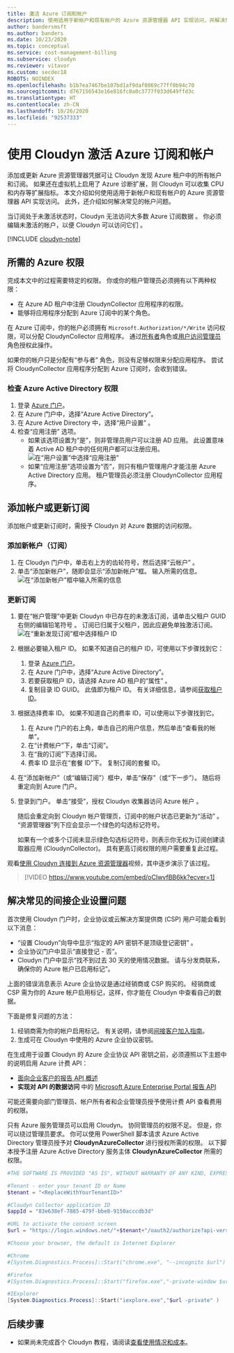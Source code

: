 ```yaml
---
title: 激活 Azure 订阅和帐户
description: 使用适用于新帐户和现有帐户的 Azure 资源管理器 API 实现访问，并解决常见的帐户问题。
author: bandersmsft
ms.author: banders
ms.date: 10/23/2020
ms.topic: conceptual
ms.service: cost-management-billing
ms.subservice: cloudyn
ms.reviewer: vitavor
ms.custom: secdec18
ROBOTS: NOINDEX
ms.openlocfilehash: b1b7ea7467be107bd1af9daf0869c77ff0b94c70
ms.sourcegitcommit: d767156543e16e816fc8a0c3777f033d649ffd3c
ms.translationtype: HT
ms.contentlocale: zh-CN
ms.lasthandoff: 10/26/2020
ms.locfileid: "92537333"
---
```

# <a name="activate-azure-subscriptions-and-accounts-with-cloudyn"></a>使用 Cloudyn 激活 Azure 订阅和帐户

添加或更新 Azure 资源管理器凭据可让 Cloudyn 发现 Azure 租户中的所有帐户和订阅。 如果还在虚拟机上启用了 Azure 诊断扩展，则 Cloudyn 可以收集 CPU 和内存等扩展指标。 本文介绍如何使用适用于新帐户和现有帐户的 Azure 资源管理器 API 实现访问。 此外，还介绍如何解决常见的帐户问题。

当订阅处于未激活状态时，Cloudyn 无法访问大多数 Azure 订阅数据  。 你必须编辑未激活的帐户，以便 Cloudyn 可以访问它们  。

[!INCLUDE [cloudyn-note](../../../includes/cloudyn-note.md)]

## <a name="required-azure-permissions"></a>所需的 Azure 权限

完成本文中的过程需要特定的权限。 你或你的租户管理员必须拥有以下两种权限：

- 在 Azure AD 租户中注册 CloudynCollector 应用程序的权限。
- 能够将应用程序分配到 Azure 订阅中的某个角色。

在 Azure 订阅中，你的帐户必须拥有 `Microsoft.Authorization/*/Write` 访问权限，可以分配 CloudynCollector 应用程序。 通过[所有者](../../role-based-access-control/built-in-roles.md#owner)角色或[用户访问管理员](../../role-based-access-control/built-in-roles.md#user-access-administrator)角色授权此操作。

如果你的帐户只是分配有“参与者”  角色，则没有足够权限来分配应用程序。 尝试将 CloudynCollector 应用程序分配到 Azure 订阅时，会收到错误。

### <a name="check-azure-active-directory-permissions"></a>检查 Azure Active Directory 权限

1. 登录 [Azure 门户](https://portal.azure.com)。
2. 在 Azure 门户中，选择“Azure Active Directory”。 
3. 在 Azure Active Directory 中，选择“用户设置”  。
4. 检查“应用注册”  选项。
    - 如果该选项设置为“是”，则非管理员用户可以注册 AD 应用。  此设置意味着 Active AD 租户中的任何用户都可以注册应用。  
    ![在“用户设置”中选择“应用注册”](./media/activate-subs-accounts/app-register.png)
    - 如果“应用注册”选项设置为“否”，则只有租户管理用户才能注册 Azure Active Directory 应用。   租户管理员必须注册 CloudynCollector 应用程序。


## <a name="add-an-account-or-update-a-subscription"></a>添加帐户或更新订阅

添加帐户或更新订阅时，需授予 Cloudyn 对 Azure 数据的访问权限。

### <a name="add-a-new-account-subscription"></a>添加新帐户（订阅）

1. 在 Cloudyn 门户中，单击右上方的齿轮符号，然后选择“云帐户”  。
2. 单击“添加新帐户”，随即会显示“添加新帐户”框。   输入所需的信息。  
    ![在“添加新帐户”框中输入所需的信息](./media/activate-subs-accounts/add-new-account.png)

### <a name="update-a-subscription"></a>更新订阅

1. 要在“帐户管理”中更新 Cloudyn 中已存在的未激活订阅，请单击父租户 GUID 右侧的编辑铅笔符号   。 订阅已归属于父租户，因此应避免单独激活订阅。
    ![在“重新发现订阅”框中选择租户 ID](./media/activate-subs-accounts/existing-sub.png)
2. 根据必要输入租户 ID。 如果不知道自己的租户 ID，可使用以下步骤找到它：
    1. 登录 [Azure 门户](https://portal.azure.com)。
    2. 在 Azure 门户中，选择“Azure Active Directory”。 
    3. 若要获取租户 ID，请选择 Azure AD 租户的“属性”  。
    4. 复制目录 ID GUID。 此值即为租户 ID。
    有关详细信息，请参阅[获取租户 ID](../../active-directory/develop/howto-create-service-principal-portal.md#get-tenant-and-app-id-values-for-signing-in)。
3. 根据选择费率 ID。 如果不知道自己的费率 ID，可以使用以下步骤找到它。
    1. 在 Azure 门户的右上角，单击自己的用户信息，然后单击“查看我的帐单”。 
    2. 在“计费帐户”下，单击“订阅”。  
    3. 在“我的订阅”下选择订阅。 
    4. 费率 ID 显示在“套餐 ID”下。  复制订阅的套餐 ID。
4. 在“添加新帐户”（或“编辑订阅”）框中，单击“保存”（或“下一步”）。   随后将重定向到 Azure 门户。
5. 登录到门户。 单击“接受”，授权 Cloudyn 收集器访问 Azure 帐户  。

    随后会重定向到 Cloudyn 帐户管理页，订阅中的帐户状态已更新为“活动”  。 “资源管理器”列下应会显示一个绿色的勾选标记符号。

    如果有一个或多个订阅未显示绿色勾选标记符号，则表示你无权为订阅创建读取器应用 (CloudynCollector)。 具有更高订阅权限的用户需要重复此过程。

观看[使用 Cloudyn 连接到 Azure 资源管理器](https://youtu.be/oCIwvfBB6kk)视频，其中逐步演示了该过程。

>[!VIDEO https://www.youtube.com/embed/oCIwvfBB6kk?ecver=1]

## <a name="resolve-common-indirect-enterprise-set-up-problems"></a>解决常见的间接企业设置问题

首次使用 Cloudyn 门户时，企业协议或云解决方案提供商 (CSP) 用户可能会看到以下消息：

- “设置 Cloudyn”向导中显示“指定的 API 密钥不是顶级登记密钥”   。
- 企业协议门户中显示“直接登记 - 否”。 
- Cloudyn 门户中显示“找不到过去 30 天的使用情况数据。  请与分发商联系，确保你的 Azure 帐户已启用标记”。

上面的错误消息表示 Azure 企业协议是通过经销商或 CSP 购买的。 经销商或 CSP 需为你的 Azure 帐户启用标记，这样，你才能在 Cloudyn 中查看自己的数据。 

下面是修复问题的方法：

1. 经销商需为你的帐户启用标记。  有关说明，请参阅[间接客户加入指南](https://ea.azure.com/api/v3Help/v2IndirectCustomerOnboardingGuide)。
2. 生成可在 Cloudyn 中使用的 Azure 企业协议密钥。

在生成用于设置 Cloudyn 的 Azure 企业协议 API 密钥之前，必须遵照以下主题中的说明启用 Azure 计费 API：

- [面向企业客户的报告 API 概述](../manage/enterprise-api.md)
- **实现对 API 的数据访问** 中的 [Microsoft Azure Enterprise Portal 报告 API](https://ea.azure.com/helpdocs/reportingAPI)

可能还需要向部门管理员、帐户所有者和企业管理员授予使用计费 API 查看费用的权限。 

只有 Azure 服务管理员可以启用 Cloudyn。 协同管理员的权限不足。 但是，你可以绕过管理员要求。 你可以使用 PowerShell 脚本请求 Azure Active Directory 管理员授予对 **CloudynAzureCollector** 进行授权所需的权限。 以下脚本授予注册 Azure Active Directory 服务主体 **CloudynAzureCollector** 所需的权限。


```powershell
#THE SOFTWARE IS PROVIDED "AS IS", WITHOUT WARRANTY OF ANY KIND, EXPRESS OR IMPLIED, INCLUDING BUT NOT LIMITED TO THE WARRANTIES OF MERCHANTABILITY, FITNESS FOR A PARTICULAR PURPOSE AND NONINFRINGEMENT. IN NO EVENT SHALL THE AUTHORS OR COPYRIGHT HOLDERS BE LIABLE FOR ANY CLAIM, DAMAGES OR OTHER LIABILITY, WHETHER IN AN ACTION OF CONTRACT, TORT OR OTHERWISE, ARISING FROM, OUT OF OR IN CONNECTION WITH THE SOFTWARE OR THE USE OR OTHER DEALINGS IN THE SOFTWARE.

#Tenant - enter your tenant ID or Name
$tenant = "<ReplaceWithYourTenantID>"

#Cloudyn Collector application ID
$appId = "83e638ef-7885-479f-bbe8-9150acccdb3d"

#URL to activate the consent screen
$url = "https://login.windows.net/"+$tenant+"/oauth2/authorize?api-version=1&response_type=code&client_id="+$appId+"&redirect_uri=http%3A%2F%2Flocalhost%3A8080%2FCloudynJava&prompt=consent"

#Choose your browser, the default is Internet Explorer

#Chrome
#[System.Diagnostics.Process]::Start("chrome.exe", "--incognito $url")

#Firefox
#[System.Diagnostics.Process]::Start("firefox.exe","-private-window $url" )

#IExplorer
[System.Diagnostics.Process]::Start("iexplore.exe","$url -private" )

```

## <a name="next-steps"></a>后续步骤

- 如果尚未完成首个 Cloudyn 教程，请阅读[查看使用情况和成本](tutorial-review-usage.md)。